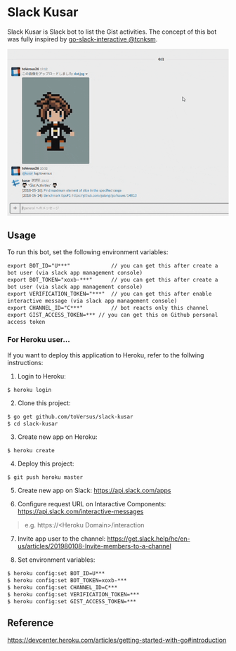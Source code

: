 # Slack Kusar
Slack Kusar is Slack bot to list the Gist activities. The concept of this bot was fully inspired by [go-slack-interactive @tcnksm](https://github.com/tcnksm/go-slack-interactive).

![](static/kusar-demo.gif)

## Usage
To run this bot, set the following environment variables:

```
export BOT_ID="U***"             // you can get this after create a bot user (via slack app management console)
export BOT_TOKEN="xoxb-***"      // you can get this after create a bot user (via slack app management console)
export VERIFICATION_TOKEN="***"  // you can get this after enable interactive message (via slack app management console)
export CHANNEL_ID="C***"         // bot reacts only this channel
export GIST_ACCESS_TOKEN=*** // you can get this on Github personal access token
```

### For Heroku user...
If you want to deploy this application to Heroku, refer to the follwing instructions:

1. Login to Heroku:

```
$ heroku login
```

2. Clone this project:

```
$ go get github.com/toVersus/slack-kusar
$ cd slack-kusar
```

3. Create new app on Heroku:

```
$ heroku create
```

4. Deploy this project:

```
$ git push heroku master
```

5. Create new app on Slack: https://api.slack.com/apps

6. Configure request URL on Intaractive Components: https://api.slack.com/interactive-messages

> e.g. https://\<Heroku Domain\>/interaction

7. Invite app user to the channel: https://get.slack.help/hc/en-us/articles/201980108-Invite-members-to-a-channel

8. Set environment variables:

```
$ heroku config:set BOT_ID=U***
$ heroku config:set BOT_TOKEN=xoxb-***
$ heroku config:set CHANNEL_ID=C***
$ heroku config:set VERIFICATION_TOKEN=***
$ heroku config:set GIST_ACCESS_TOKEN=***
```

## Reference
https://devcenter.heroku.com/articles/getting-started-with-go#introduction
